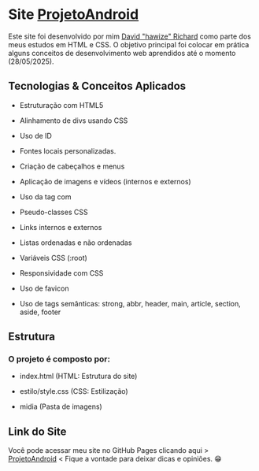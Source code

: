 # Site [ProjetoAndroid](https://davidrichardhw.github.io/ProjetoAndroid/)

Este site foi desenvolvido por mim [David "hawize" Richard](https://github.com/davidrichardhw) como parte dos meus estudos em HTML e CSS. O objetivo principal foi colocar em prática alguns conceitos de desenvolvimento web aprendidos até o momento (28/05/2025).


## Tecnologias & Conceitos Aplicados

- Estruturação com HTML5

- Alinhamento de divs usando CSS

- Uso de ID

- Fontes locais personalizadas.

- Criação de cabeçalhos e menus

- Aplicação de imagens e vídeos (internos e externos)

- Uso da tag <picture> com <source>

- Pseudo-classes CSS 

- Links internos e externos

- Listas ordenadas e não ordenadas

- Variáveis CSS (:root)

- Responsividade com CSS

- Uso de favicon

- Uso de tags semânticas: strong, abbr, header, main, article, section, aside, footer


## Estrutura

### O projeto é composto por:

- index.html (HTML: Estrutura do site)

- estilo/style.css (CSS: Estilização)

- midia (Pasta de imagens)


## Link do Site

Você pode acessar meu site no GitHub Pages clicando aqui > [ProjetoAndroid](https://davidrichardhw.github.io/ProjetoAndroid/) < Fique a vontade para deixar dicas e opiniões. 😁